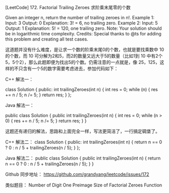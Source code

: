 [LeetCode] 172. Factorial Trailing Zeroes 求阶乘末尾零的个数 

 
Given an integer n, return the number of trailing zeroes in n!.
Example 1:
Input: 3
Output: 0
Explanation: 3! = 6, no trailing zero.
Example 2:
Input: 5
Output: 1
Explanation: 5! = 120, one trailing zero.
Note: Your solution should be in logarithmic time complexity.
Credits:
Special thanks to @ts for adding this problem and creating all test cases.
 
这道题并没有什么难度，是让求一个数的阶乘末尾0的个数，也就是要找乘数中 10 的个数，而 10 可分解为2和5，而2的数量又远大于5的数量（比如1到 10 中有2个5，5个2），那么此题即便为找出5的个数。仍需注意的一点就是，像 25，125，这样的不只含有一个5的数字需要考虑进去，参加代码如下：
 
C++ 解法一：

class Solution {
public:
    int trailingZeroes(int n) {
        int res = 0;
        while (n) {
            res += n / 5;
            n /= 5;
        }
        return res;
    }
};

 
Java 解法一：

public class Solution {
    public int trailingZeroes(int n) {
        int res = 0;
        while (n > 0) {
            res += n / 5;
            n /= 5;
        }
        return res;
    }
}

 
这题还有递归的解法，思路和上面完全一样，写法更简洁了，一行搞定碉堡了。
 
C++ 解法二：
class Solution {
public:
    int trailingZeroes(int n) {
        return n == 0 ? 0 : n / 5 + trailingZeroes(n / 5);
    }
};
 
Java 解法二：
public class Solution {
    public int trailingZeroes(int n) {
        return n == 0 ? 0 : n / 5 + trailingZeroes(n / 5);
    }
}
 
Github 同步地址：
https://github.com/grandyang/leetcode/issues/172
 
类似题目：
Number of Digit One
Preimage Size of Factorial Zeroes Function    